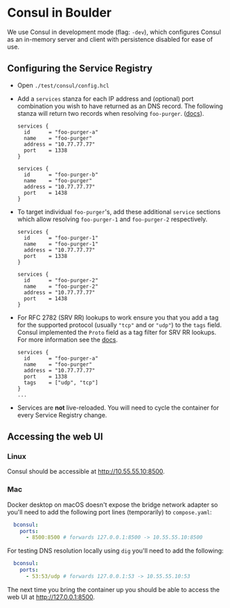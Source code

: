 # Consul in Boulder
We use Consul in development mode (flag: `-dev`), which configures Consul as an
in-memory server and client with persistence disabled for ease of use.

## Configuring the Service Registry

- Open `./test/consul/config.hcl`
- Add a `services` stanza for each IP address and (optional) port combination
  you wish to have returned as an DNS record. The following stanza will return
  two records when resolving `foo-purger`.
  ([docs](https://www.consul.io/docs/discovery/services)).
  
  ```hcl
  services {
    id      = "foo-purger-a"
    name    = "foo-purger"
    address = "10.77.77.77"
    port    = 1338
  }

  services {
    id      = "foo-purger-b"
    name    = "foo-purger"
    address = "10.77.77.77"
    port    = 1438
  }
  ```
- To target individual `foo-purger`'s, add these additional `service` sections
  which allow resolving `foo-purger-1` and `foo-purger-2` respectively.

  ```hcl
  services {
    id      = "foo-purger-1"
    name    = "foo-purger-1"
    address = "10.77.77.77"
    port    = 1338
  }

  services {
    id      = "foo-purger-2"
    name    = "foo-purger-2"
    address = "10.77.77.77"
    port    = 1438
  }
  ```
- For RFC 2782 (SRV RR) lookups to work ensure you that you add a tag for the
  supported protocol (usually `"tcp"` and or `"udp"`) to the `tags` field.
  Consul implemented the `Proto` field as a tag filter for SRV RR lookups.
  For more information see the
  [docs](https://www.consul.io/docs/discovery/dns#rfc-2782-lookup).
  
  ```hcl
  services {
    id      = "foo-purger-a"
    name    = "foo-purger"
    address = "10.77.77.77"
    port    = 1338
    tags    = ["udp", "tcp"]
  }
  ...
  ```
- Services are **not** live-reloaded. You will need to cycle the container for
  every Service Registry change. 

## Accessing the web UI

### Linux

Consul should be accessible at http://10.55.55.10:8500.

### Mac

Docker desktop on macOS doesn't expose the bridge network adapter so you'll need
to add the following port lines (temporarily) to `compose.yaml`:

```yaml
  bconsul:
    ports:
      - 8500:8500 # forwards 127.0.0.1:8500 -> 10.55.55.10:8500
```

For testing DNS resolution locally using `dig` you'll need to add the following:
```yaml
  bconsul:
    ports:
      - 53:53/udp # forwards 127.0.0.1:53 -> 10.55.55.10:53
```

The next time you bring the container up you should be able to access the web UI
at http://127.0.0.1:8500.

